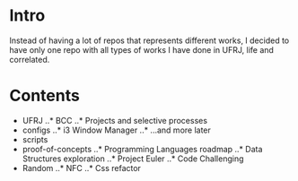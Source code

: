 
# Intro

Instead of having a lot of repos that represents different works, I decided to have only one repo with all types of works I have done in UFRJ, life and correlated.

# Contents

* UFRJ
..* BCC
..* Projects and selective processes
* configs
..* i3 Window Manager
..* ...and more later
* scripts
* proof-of-concepts
..* Programming Languages roadmap
..* Data Structures exploration
..* Project Euler
..* Code Challenging
* Random
..* NFC
..* Css refactor

